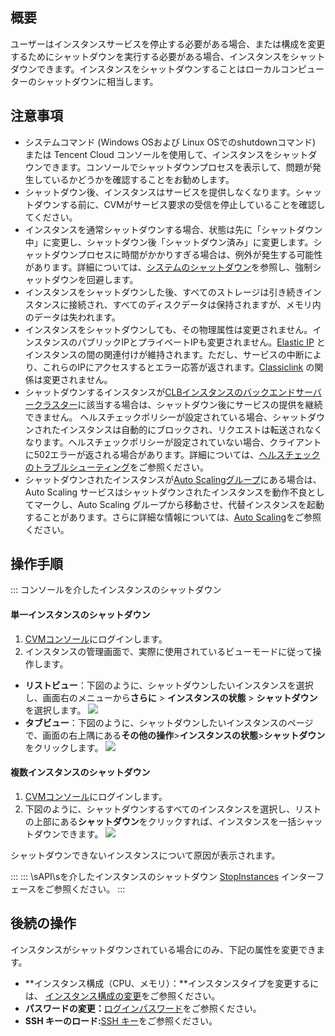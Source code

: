 ## 概要
ユーザーはインスタンスサービスを停止する必要がある場合、または構成を変更するためにシャットダウンを実行する必要がある場合、インスタンスをシャットダウンできます。インスタンスをシャットダウンすることはローカルコンピューターのシャットダウンに相当します。

## 注意事項

- システムコマンド (Windows OSおよび Linux OSでのshutdownコマンド) または Tencent Cloud コンソールを使用して、インスタンスをシャットダウンできます。コンソールでシャットダウンプロセスを表示して、問題が発生しているかどうかを確認することをお勧めします。
- シャットダウン後、インスタンスはサービスを提供しなくなります。シャットダウンする前に、CVMがサービス要求の受信を停止していることを確認してください。
- インスタンスを通常シャットダウンする場合、状態は先に「シャットダウン中」に変更し、シャットダウン後「シャットダウン済み」に変更します。シャットダウンプロセスに時間がかかりすぎる場合は、例外が発生する可能性があります。詳細については、[システムのシャットダウン](https://intl.cloud.tencent.com/document/product/213/2917)を参照し、強制シャットダウンを回避します。
- インスタンスをシャットダウンした後、すべてのストレージは引き続きインスタンスに接続され、すべてのディスクデータは保持されますが、メモリ内のデータは失われます。
- インスタンスをシャットダウンしても、その物理属性は変更されません。インスタンスのパブリックIPとプライベートIPも変更されません。[Elastic IP](https://intl.cloud.tencent.com/document/product/213/5733) とインスタンスの間の関連付けが維持されます。ただし、サービスの中断により、これらのIPにアクセスするとエラー応答が返されます。[Classiclink](https://intl.cloud.tencent.com/document/product/215/31807) の関係は変更されません。
- シャットダウンするインスタンスが[CLBインスタンスのバックエンドサーバークラスター](https://intl.cloud.tencent.com/document/product/214/32388)に該当する場合は、シャットダウン後にサービスの提供を継続できません。
ヘルスチェックポリシーが設定されている場合、シャットダウンされたインスタンスは自動的にブロックされ、リクエストは転送されなくなります。ヘルスチェックポリシーが設定されていない場合、クライアントに502エラーが返される場合があります。詳細については、[ヘルスチェックのトラブルシューティング](https://intl.cloud.tencent.com/document/product/214/3394)をご参照ください。
- シャットダウンされたインスタンスが[Auto Scalingグループ](https://intl.cloud.tencent.com/document/product/377/3590)にある場合は、Auto Scaling サービスはシャットダウンされたインスタンスを動作不良としてマークし、Auto Scaling グループから移動させ、代替インスタンスを起動することがあります。さらに詳細な情報については、[Auto Scaling](https://intl.cloud.tencent.com/zh/document/product/377)をご参照ください。

## 操作手順
<dx-tabs>
::: コンソールを介したインスタンスのシャットダウン

#### 単一インスタンスのシャットダウン
 1. [CVMコンソール](https://console.cloud.tencent.com/cvm/)にログインします。
 2. インスタンスの管理画面で、実際に使用されているビューモードに従って操作します。
  - **リストビュー**：下図のように、シャットダウンしたいインスタンスを選択し、画面右のメニューから**さらに** &gt; **インスタンスの状態** &gt; **シャットダウン**を選択します。
![](https://qcloudimg.tencent-cloud.cn/raw/e46cac67a3040e2a5ba851c24d386f0e.png)
  - **タブビュー**：下図のように、シャットダウンしたいインスタンスのページで、画面の右上隅にある**その他の操作**&gt;**インスタンスの状態**&gt;**シャットダウン**をクリックします。
![](https://qcloudimg.tencent-cloud.cn/raw/e15c3a175ce068f4d3070b232026bc54.png)




#### 複数インスタンスのシャットダウン
1. [CVMコンソール](https://console.cloud.tencent.com/cvm/)にログインします。
2. 下図のように、シャットダウンするすべてのインスタンスを選択し、リストの上部にある**シャットダウン**をクリックすれば、インスタンスを一括シャットダウンできます。
![](https://qcloudimg.tencent-cloud.cn/raw/b467b958fcb01c5183fbcfe8bded913c.png)
<dx-alert infotype="explain" title="">
シャットダウンできないインスタンスについて原因が表示されます。
</dx-alert>


:::
::: \sAPI\sを介したインスタンスのシャットダウン
[StopInstances](https://intl.cloud.tencent.com/document/product/213/33235) インターフェースをご参照ください。
:::
</dx-tabs>

## 後続の操作
インスタンスがシャットダウンされている場合にのみ、下記の属性を変更できます。
- **インスタンス構成（CPU、メモリ）：**インスタンスタイプを変更するには、 [インスタンス構成の変更](https://intl.cloud.tencent.com/document/product/213/2178)をご参照ください。
- **パスワードの変更：**[ログインパスワード](https://intl.cloud.tencent.com/document/product/213/6093)をご参照ください。
- **SSH キーのロード:**[SSH キー](https://intl.cloud.tencent.com/document/product/213/6092)をご参照ください。

